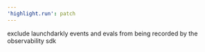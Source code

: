 ```yaml
---
'highlight.run': patch
---
```


exclude launchdarkly events and evals from being recorded by the observability sdk
